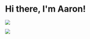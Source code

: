 # Hi there, I'm Aaron!

 <a href="https://aaronfrost.me" target="_blank"><img src="https://img.shields.io/badge/aaronfrost.me-my%20website-green"></a>

<a href="https://linkedin.com/in/aaron-michael-frost" target="_blank"><img src="https://img.shields.io/badge/LinkedIn-0077B5?style=for-the-badge&logo=linkedin&logoColor=white"></a>
 


